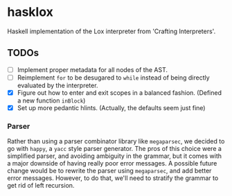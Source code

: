 # hasklox
Haskell implementation of the Lox interpreter from 'Crafting Interpreters'.

## TODOs

- [ ] Implement proper metadata for all nodes of the AST.
- [ ] Reimplement `for` to be desugared to `while` instead of being directly evaluated by the interpreter.
- [x] Figure out how to enter and exit scopes in a balanced fashion. (Defined a new function `inBlock`)
- [x] Set up more pedantic hlints. (Actually, the defaults seem just fine)

### Parser

Rather than using a parser combinator library like `megaparsec`, we decided to go with `happy`, a `yacc` style parser generator. The pros of this choice were a simplified parser, and avoiding ambiguity in the grammar, but it comes with a major downside of having really poor error messages. A possible future change would be to rewrite the parser using `megaparsec`, and add better error messages. However, to do that, we'll need to stratify the grammar to get rid of left recursion.
